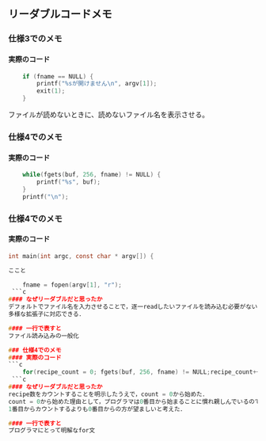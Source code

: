 ## リーダブルコードメモ

### 仕様3でのメモ
#### 実際のコード

```c
    if (fname == NULL) {
        printf("%sが開けません\n", argv[1]);
        exit(1);
    }
```

ファイルが読めないときに、読めないファイル名を表示させる。

### 仕様4でのメモ
#### 実際のコード

```c
    while(fgets(buf, 256, fname) != NULL) {
        printf("%s", buf);
    }
    printf("\n");
```

### 仕様4でのメモ
#### 実際のコード
```c
int main(int argc, const char * argv[]) {

ここと

    fname = fopen(argv[1], "r");
 ```c
#### なぜリーダブルだと思ったか
デフォルトでファイル名を入力させることで，逐一readしたいファイルを読み込む必要がない点．
多様な拡張子に対応できる．

#### 一行で表すと
ファイル読み込みの一般化

### 仕様4でのメモ
#### 実際のコード
```c
    for(recipe_count = 0; fgets(buf, 256, fname) != NULL;recipe_count++) {
 ```c
#### なぜリーダブルだと思ったか
recipe数をカウントすることを明示したうえで，count = 0から始めた．
count = 0から始めた理由として，プログラマは0番目から始まることに慣れ親しんでいるので，
1番目からカウントするよりも0番目からの方が望ましいと考えた．

#### 一行で表すと
プログラマにとって明解なfor文
